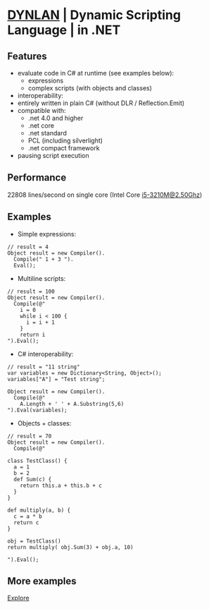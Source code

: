 # [DYNLAN](https://dynlan.com) | Dynamic Scripting Language | in .NET

## Features
 + evaluate code in C# at runtime (see examples below):
   + expressions
   + complex scripts (with objects and classes)
 + interoperability:
 + entirely written in plain C# (without DLR / Reflection.Emit)
 + compatible with:
   + .net 4.0 and higher
   + .net core
   + .net standard
   + PCL (including silverlight)
   + .net compact framework
 + pausing script execution

## Performance
 22808 lines/second on single core (Intel Core i5-3210M@2.50Ghz)

## Examples

 + Simple expressions:
```
// result = 4
Object result = new Compiler().
  Compile(" 1 + 3 ").
  Eval();
```

 + Multiline scripts:
```
// result = 100
Object result = new Compiler().
  Compile(@"
    i = 0
    while i < 100 {
      i = i + 1
    }
    return i
").Eval();
```

 + C# interoperability:
```
// result = "11 string"
var variables = new Dictionary<String, Object>();
variables["A"] = "Test string";

Object result = new Compiler().
  Compile(@"
    A.Length + ' ' + A.Substring(5,6)
").Eval(variables);
```

 + Objects + classes:
```
// result = 70
Object result = new Compiler().
  Compile(@"

class TestClass() {
  a = 1
  b = 2
  def Sum(c) {
    return this.a + this.b + c
  }
}

def multiply(a, b) {
  c = a * b 
  return c
}

obj = TestClass()
return multiply( obj.Sum(3) + obj.a, 10)

").Eval();
```

## More examples
[Explore](https://github.com/b-y-t-e/DynLan/blob/master/EXAMPLES.md)
